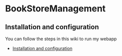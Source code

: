# BookStoreManagement

## Installation and configuration
You can follow the steps in this wiki to run my webapp
* [Installation and configuration](https://github.com/KikyoBRV/BookStoreManagement/wiki/Installation-and-configuration)
